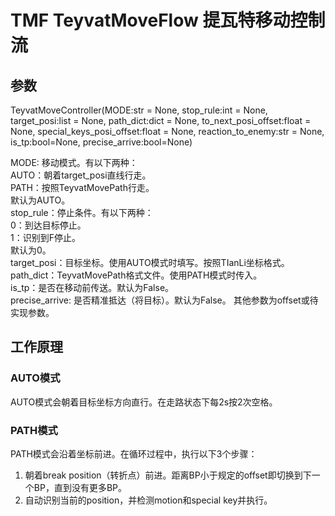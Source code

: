 # TMF TeyvatMoveFlow 提瓦特移动控制流

## 参数

TeyvatMoveController(MODE:str = None,
    stop_rule:int = None,
    target_posi:list = None,
    path_dict:dict = None,
    to_next_posi_offset:float = None,
    special_keys_posi_offset:float = None,
    reaction_to_enemy:str = None,
    is_tp:bool=None,
    precise_arrive:bool=None)

MODE: 移动模式。有以下两种：  
AUTO：朝着target_posi直线行走。  
PATH：按照TeyvatMovePath行走。  
默认为AUTO。  
stop_rule：停止条件。有以下两种：  
0：到达目标停止。  
1：识别到F停止。  
默认为0。  
target_posi：目标坐标。使用AUTO模式时填写。按照TIanLi坐标格式。  
path_dict：TeyvatMovePath格式文件。使用PATH模式时传入。  
is_tp：是否在移动前传送。默认为False。  
precise_arrive: 是否精准抵达（将目标）。默认为False。
其他参数为offset或待实现参数。 

## 工作原理

### AUTO模式

AUTO模式会朝着目标坐标方向直行。在走路状态下每2s按2次空格。

### PATH模式

PATH模式会沿着坐标前进。在循环过程中，执行以下3个步骤：

1. 朝着break position（转折点）前进。距离BP小于规定的offset即切换到下一个BP，直到没有更多BP。
2. 自动识别当前的position，并检测motion和special key并执行。

